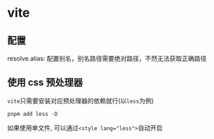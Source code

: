 # vite

## 配置

resolve.alias: 配置别名，别名路径需要绝对路径，不然无法获取正确路径

## 使用 css 预处理器

`vite`只需要安装对应预处理器的依赖就行(以`less`为例)

```shell
pnpm add less -D
```

如果使用单文件, 可以通过`<style lang="less">`自动开启
